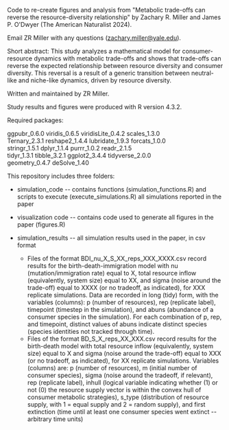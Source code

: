 Code to re-create figures and analysis from "Metabolic trade-offs can reverse the resource-diversity relationship" by Zachary R. Miller and James P. O'Dwyer (The American Naturalist 2024).

Email ZR Miller with any questions (zachary.miller@yale.edu).

Short abstract:
This study analyzes a mathematical model for consumer-resource dynamics with metabolic trade-offs and shows that trade-offs can reverse the expected relationship between resource diversity and consumer diversity. This reversal is a result of a generic transition between neutral-like and niche-like dynamics, driven by resource diversity.

Written and maintained by ZR Miller.

Study results and figures were produced with R version 4.3.2.

Required packages:

ggpubr_0.6.0      viridis_0.6.5     viridisLite_0.4.2 scales_1.3.0     
Ternary_2.3.1     reshape2_1.4.4    lubridate_1.9.3   forcats_1.0.0    
stringr_1.5.1     dplyr_1.1.4       purrr_1.0.2       readr_2.1.5      
tidyr_1.3.1       tibble_3.2.1      ggplot2_3.4.4     tidyverse_2.0.0  
geometry_0.4.7    deSolve_1.40 

This repository includes three folders:

- simulation_code -- contains functions (simulation_functions.R) and scripts to execute (execute_simulations.R) all simulations reported in the paper
  
- visualization code -- contains code used to generate all figures in the paper (figures.R)
  
- simulation_results -- all simulation results used in the paper, in csv format
    - Files of the format BDI_nu_X_S_XX_reps_XXX_XXXX.csv record results for the birth-death-immigration model with nu (mutation/immigration rate) equal to X, total resource inflow (equivalently, system size) equal to XX, and sigma (noise around the trade-off) equal to XXXX (or no tradeoff, as indicated), for XXX replicate simulations. Data are recorded in long (tidy) form, with the variables (columns): p (number of resources), rep (replicate label), timepoint (timestep in the simulation), and abuns (abundance of a consumer species in the simulation). For each combination of p, rep, and timepoint, distinct values of abuns indicate distinct species (species identities not tracked through time).
    - Files of the format BD_S_X_reps_XX_XXX.csv record results for the birth-death model with total resource inflow (equivalently, system size) equal to X and sigma (noise around the trade-off) equal to XXX (or no tradeoff, as indicated), for XX replicate simulations. Variables (columns) are: p (number of resources), m (initial number of consumer species), sigma (noise around the tradeoff, if relevant), rep (replicate label), inhull (logical variable indicating whether (1) or not (0) the resource supply vector is within the convex hull of consumer metabolic strategies), s_type (distribution of resource supply, with 1 = equal supply and 2 = random supply), and first extinction (time until at least one consumer species went extinct -- arbitrary time units)
